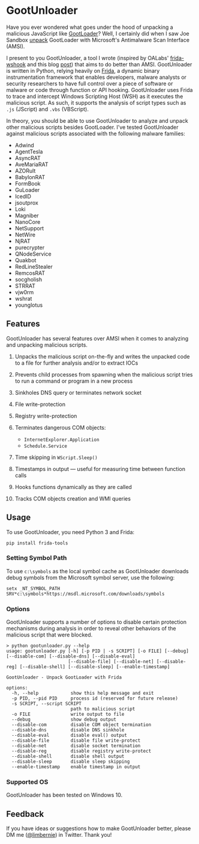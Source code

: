 # GootUnloader

Have you ever wondered what goes under the hood of unpacking a malicious JavaScript like [GootLoader](https://malpedia.caad.fkie.fraunhofer.de/details/js.gootloader)? Well, I certainly did when I saw Joe Sandbox [unpack](https://www.joesecurity.org/blog/4297261482537891261#) GootLoader with Microsoft's Antimalware Scan Interface (AMSI).

I present to you GootUnloader, a tool I wrote (inspired by OALabs' [frida-wshook](https://github.com/OALabs/frida-wshook) and this blog [post](https://darungrim.com/research/2020-06-17-using-frida-for-windows-reverse-engineering.html)) that aims to do better than AMSI. GootUnloader is written in Python, relying heavily on [Frida](https://frida.re), a dynamic binary instrumentation framework that enables developers, malware analysts or security researchers to have full control over a piece of software or malware or code through function or API hooking. GootUnloader uses Frida to trace and intercept Windows Scripting Host (WSH) as it executes the malicious script. As such, it supports the analysis of script types such as `.js` (JScript) and `.vbs` (VBScript).

In theory, you should be able to use GootUnloader to analyze and unpack other malicious scripts besides GootLoader. I've tested GootUnloader against malicious scripts associated with the following malware families:

- Adwind
- AgentTesla
- AsyncRAT
- AveMariaRAT
- AZORult
- BabylonRAT
- FormBook
- GuLoader
- IcedID
- jsoutprox
- Loki
- Magniber
- NanoCore
- NetSupport
- NetWire
- NjRAT
- purecrypter
- QNodeService
- Quakbot
- RedLineStealer
- RemcosRAT
- socgholish
- STRRAT
- vjw0rm
- wshrat
- younglotus

## Features

GootUnloader has several features over AMSI when it comes to analyzing and unpacking malicious scripts.

1. Unpacks the malicious script on-the-fly and writes the unpacked code to a file for further analysis and/or to extract IOCs

2. Prevents child processes from spawning when the malicious script tries to run a command or program in a new process

3. Sinkholes DNS query or terminates network socket

4. File write-protection

5. Registry write-protection

6. Terminates dangerous COM objects:
   - `InternetExplorer.Application`
   - `Schedule.Service`

7. Time skipping in `WScript.Sleep()`

8. Timestamps in output — useful for measuring time between function calls

9. Hooks functions dynamically as they are called

10. Tracks COM objects creation and WMI queries

## Usage

To use GootUnloader, you need Python 3 and Frida:

```
pip install frida-tools
```

### Setting Symbol Path

To use `c:\symbols` as the local symbol cache as GootUnloader downloads debug symbols from the Microsoft symbol server, use the following:

```
setx _NT_SYMBOL_PATH SRV*c:\symbols*https://msdl.microsoft.com/downloads/symbols
```

### Options

GootUnloader supports a number of options to disable certain protection mechanisms during analysis in order to reveal other behaviors of the malicious script that were blocked.

```
> python gootunloader.py --help
usage: gootunloader.py [-h] [-p PID | -s SCRIPT] [-o FILE] [--debug] [--disable-com] [--disable-dns] [--disable-eval]
                       [--disable-file] [--disable-net] [--disable-reg] [--disable-shell] [--disable-sleep] [--enable-timestamp]

GootUnloader - Unpack GootLoader with Frida

options:
  -h, --help            show this help message and exit
  -p PID, --pid PID     process id (reserved for future release)
  -s SCRIPT, --script SCRIPT
                        path to malicious script
  -o FILE               write output to file
  --debug               show debug output
  --disable-com         disable COM object termination
  --disable-dns         disable DNS sinkhole
  --disable-eval        disable eval() output
  --disable-file        disable file write-protect
  --disable-net         disable socket termination
  --disable-reg         disable registry write-protect
  --disable-shell       disable shell output
  --disable-sleep       disable sleep skipping
  --enable-timestamp    enable timestamp in output
```

### Supported OS

GootUnloader has been tested on Windows 10. 

## Feedback

If you have ideas or suggestions how to make GootUnloader better, please DM me ([@limbernie](https://twitter/limbernie)) in Twitter. Thank you!
